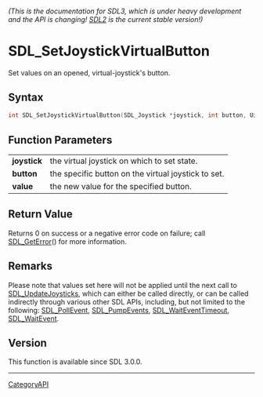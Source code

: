###### (This is the documentation for SDL3, which is under heavy development and the API is changing! [SDL2](https://wiki.libsdl.org/SDL2/) is the current stable version!)
# SDL_SetJoystickVirtualButton

Set values on an opened, virtual-joystick's button.

## Syntax

```c
int SDL_SetJoystickVirtualButton(SDL_Joystick *joystick, int button, Uint8 value);

```

## Function Parameters

|                  |                                                     |
| ---------------- | --------------------------------------------------- |
| **joystick**     | the virtual joystick on which to set state.         |
| **button**       | the specific button on the virtual joystick to set. |
| **value**        | the new value for the specified button.             |

## Return Value

Returns 0 on success or a negative error code on failure; call
[SDL_GetError](SDL_GetError.md)() for more information.

## Remarks

Please note that values set here will not be applied until the next call to
[SDL_UpdateJoysticks](SDL_UpdateJoysticks.md), which can either be called
directly, or can be called indirectly through various other SDL APIs,
including, but not limited to the following:
[SDL_PollEvent](SDL_PollEvent.md), [SDL_PumpEvents](SDL_PumpEvents.md),
[SDL_WaitEventTimeout](SDL_WaitEventTimeout.md),
[SDL_WaitEvent](SDL_WaitEvent.md).

## Version

This function is available since SDL 3.0.0.

----
[CategoryAPI](CategoryAPI.md)
